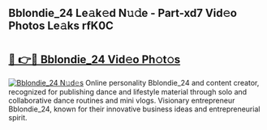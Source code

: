 ## Bblondie_24 Le𝚊k𝚎d N𝚞𝚍e - Part-xd7 Vid𝚎o Photos Le𝚊ks rfK0C

# <h2><a href="http://fberal.evod.top/?m=Bblondie_24">🔗 👉🔴 Bblondie_24 Vid𝚎o Ph𝚘t𝚘s</a></h2>

[![Bblondie_24 N𝚞d𝚎s](https://i.imgur.com/8V9OHl7.gif)](http://fberal.evod.top/?m=Bblondie_24)
Online personality Bblondie_24 and content creator, recognized for publishing dance and lifestyle material through solo and collaborative dance routines and mini vlogs. Visionary entrepreneur Bblondie_24, known for their innovative business ideas and entrepreneurial spirit. 
